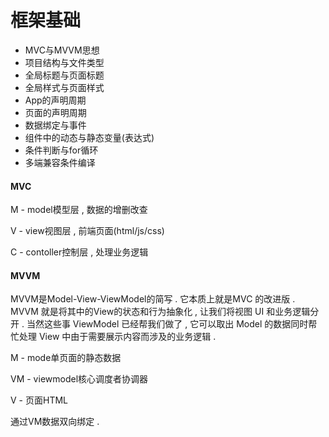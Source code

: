 # 框架基础

* MVC与MVVM思想
* 项目结构与文件类型
* 全局标题与页面标题
* 全局样式与页面样式
* App的声明周期
* 页面的声明周期
* 数据绑定与事件
* 组件中的动态与静态变量\(表达式\)
* 条件判断与for循环
* 多端兼容条件编译

#### MVC

M - model模型层 , 数据的增删改查

V - view视图层 , 前端页面\(html/js/css\)

C - contoller控制层 , 处理业务逻辑

#### MVVM

MVVM是Model-View-ViewModel的简写 . 它本质上就是MVC 的改进版 . MVVM 就是将其中的View的状态和行为抽象化 , 让我们将视图 UI 和业务逻辑分开 . 当然这些事 ViewModel 已经帮我们做了 , 它可以取出 Model 的数据同时帮忙处理 View 中由于需要展示内容而涉及的业务逻辑 . 

M - mode单页面的静态数据

VM - viewmodel核心调度者协调器

V - 页面HTML

通过VM数据双向绑定 . 



